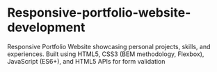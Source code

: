 # Responsive-portfolio-website-development
Responsive Portfolio Website showcasing personal projects, skills, and experiences. Built using HTML5, CSS3 (BEM methodology, Flexbox), JavaScript (ES6+), and HTML5 APIs for form validation
